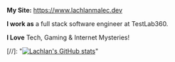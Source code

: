 **My Site:** https://www.lachlanmalec.dev

**I work as** a full stack software engineer at TestLab360.

**I Love** Tech, Gaming & Internet Mysteries!

[//]: "[![Lachlan's GitHub stats](https://github-readme-stats.vercel.app/api?username=lachlanmalec)](https://github.com/lachlanmalec/github-readme-stats)"
